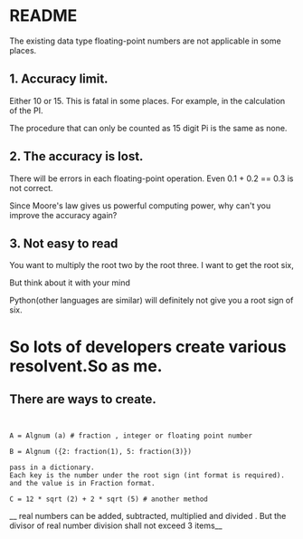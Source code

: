 ﻿# README

The existing data type floating-point numbers are not applicable in some places.

## 1. Accuracy limit.

Either 10 or 15. This is fatal in some places. For example, in the calculation of the PI.

The procedure that can only be counted as 15 digit Pi is the same as none.

## 2. The accuracy is lost.

There will be errors in each floating-point operation. Even 0.1 + 0.2 == 0.3 is not correct.

Since Moore's law gives us powerful computing power, why can't you improve the accuracy again?

## 3. Not easy to read

You want to multiply the root two by the root three. I want to get the root six,

But think about it with your mind

Python(other languages are similar) will definitely not give you a root sign of six.

# So lots of developers create various resolvent.So as me. 


## There are ways to create.



```


A = Algnum (a) # fraction , integer or floating point number

B = Algnum ({2: fraction(1), 5: fraction(3)}) 
 
pass in a dictionary. 
Each key is the number under the root sign (int format is required).
and the value is in Fraction format.

C = 12 * sqrt (2) + 2 * sqrt (5) # another method

```

__  real numbers can be added, subtracted, multiplied and divided . But the divisor of real number division shall not exceed 3 items__










